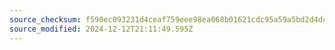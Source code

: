 ```yaml
---
source_checksum: f590ec093231d4ceaf759eee98ea068b01621cdc95a59a5bd2d4dc24f2a5befb
source_modified: 2024-12-12T21:11:49.595Z
---
```


